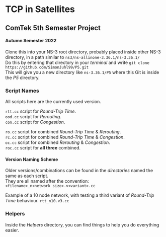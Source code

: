 # TCP in Satellites  
## ComTek 5th Semester Project  
#### Autumn Semester 2022  

Clone this into your NS-3 root directory, probably placed inside other NS-3 directory, in a path similar to ```ns3/ns-allinone-3.36.1/ns-3.36.1/```  
Do this by entering that directory in your *terminal* and write ```git clone https://github.com/SimonJuhl99/P5.git```  
This will give you a new directory like ```ns-3.36.1/P5``` where this Git is inside the *P5* directory.  

### Script Names
All scripts here are the currently used version.  

```rtt.cc``` script for *Round-Trip Time*.  
```ood.cc``` script for *Rerouting*.  
```con.cc``` script for *Congestion*.  

```ro.cc``` script for combined *Round-Trip Time* & *Rerouting*.  
```rc.cc``` script for combined *Round-Trip Time* & *Congestion*.  
```oc.cc``` script for combined *Rerouting* & *Congestion*.  
```roc.cc``` script for **all three** combined.  

#### Version Naming Scheme
Older versions/combinations can be found in the *directories* named the same as each script.  
They are all named after the convention:  
 ```<filename>_n<network size>.v<variant>.cc```  

Example of a 10 node network, with testing a third variant of *Round-Trip Time* behaviour.
```rtt_n10.v3.cc```

### Helpers  
Inside the *Helpers* directory, you can find things to help you do everything easier.

